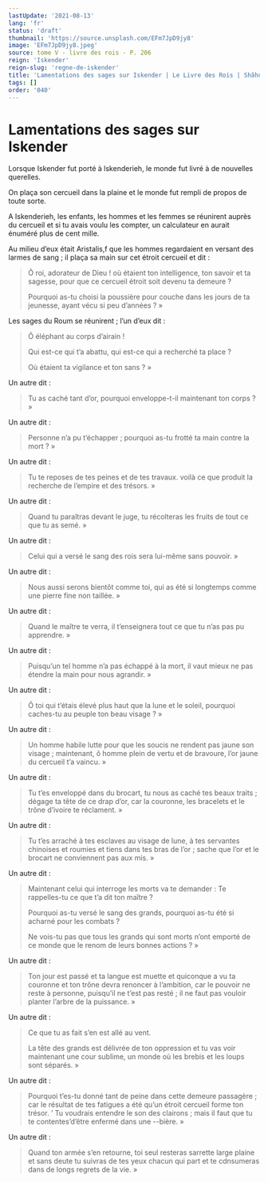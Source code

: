 ```yaml
---
lastUpdate: '2021-08-13'
lang: 'fr'
status: 'draft'
thumbnail: 'https://source.unsplash.com/EFm7JpD9jy8'
image: 'EFm7JpD9jy8.jpeg'
source: tome V - livre des rois - P. 206
reign: 'Iskender'
reign-slug: 'regne-de-iskender'
title: 'Lamentations des sages sur Iskender | Le Livre des Rois | Shâhnâmeh'
tags: []
order: '040'
---
```


<!-- LTeX: language=fr -->

# Lamentations des sages sur Iskender

Lorsque Iskender fut porté à lskenderieh, le monde fut livré à de nouvelles querelles.

On plaça son cercueil dans la plaine et le monde fut rempli de propos de toute sorte.

A Iskenderieh, les enfants, les hommes et les femmes se réunirent auprès du cercueil et si tu avais voulu les compter, un calculateur en aurait énuméré plus de cent mille.

Au milieu d’eux était Aristalis,f que les hommes regardaient en versant des larmes de sang ; il plaça sa main sur cet étroit cercueil et dit :

> Ô roi, adorateur de Dieu !
où étaient ton intelligence, ton savoir et ta sagesse, pour que ce cercueil étroit soit devenu ta demeure ?
>
> Pourquoi as-tu choisi la poussière pour couche dans les jours de ta jeunesse, ayant vécu si peu d’années ? »

Les sages du Roum se réunirent ; l’un d’eux dit :

> Ô éléphant au corps d’airain !
>
> Qui est-ce qui t’a abattu, qui est-ce qui a recherché ta place ?
>
> Où étaient ta vigilance et ton sans ? »

Un autre dit :

> Tu as caché tant d’or, pourquoi enveloppe-t-il maintenant ton corps ? »

Un autre dit :

> Personne n’a pu t’échapper ; pourquoi as-tu frotté ta main contre la mort ? »

Un autre dit :

> Tu te reposes de tes peines et de tes travaux. voilà ce que produit la recherche de l’empire et des trésors. »

Un autre dit :

> Quand tu paraîtras devant le juge, tu récolteras les fruits de tout ce que tu as semé. »

Un autre dit :

> Celui qui a versé le sang des rois sera lui-même sans pouvoir. »

Un autre dit :

> Nous aussi serons bientôt comme toi, qui as été si longtemps comme une pierre fine non taillée. »

Un autre dit :

> Quand le maître te verra, il t’enseignera tout ce que tu n’as pas pu apprendre. »

Un autre dit :

> Puisqu’un tel homme n’a pas échappé à la mort, il vaut mieux ne pas étendre la main pour nous agrandir. »

Un autre dit :

> Ô toi qui t’étais élevé plus haut que la lune et le soleil, pourquoi caches-tu au peuple ton beau visage ? »

Un autre dit :

> Un homme habile lutte pour que les soucis ne rendent pas jaune son visage ; maintenant, ô homme plein de vertu et de bravoure, l’or jaune du cercueil t’a vaincu. »

Un autre dit :

> Tu t’es enveloppé dans du brocart, tu nous as caché tes beaux traits ; dégage ta tête de ce drap d’or, car la couronne, les bracelets et le trône d’ivoire te réclament. »

Un autre dit :

> Tu t’es arraché à tes esclaves au visage de lune, à tes servantes chinoises et roumies et tiens dans tes bras de l’or ; sache que l’or et le brocart ne conviennent pas aux mis. »

Un autre dit :

> Maintenant celui qui interroge les morts va te demander : Te rappelles-tu ce que t’a dit ton maître ?
>
> Pourquoi as-tu versé le sang des grands, pourquoi as-tu été si acharné pour les combats ?
>
> Ne vois-tu pas que tous les grands qui sont morts n’ont emporté de ce monde que le renom de leurs bonnes actions ? »

Un autre dit :

> Ton jour est passé et ta langue est muette et quiconque a vu ta couronne et ton trône devra renoncer à l’ambition, car le pouvoir ne reste à personne, puisqu’il ne t’est pas resté ; il ne faut pas vouloir planter l’arbre de la puissance. »

Un autre dit :

> Ce que tu as fait s’en est allé au vent.
>
> La tête des grands est délivrée de ton oppression et tu vas voir maintenant une cour sublime, un monde où les brebis et les loups sont séparés. »

Un autre dit :

> Pourquoi t’es-tu donné tant de peine dans cette demeure passagère ; car le résultat de tes fatigues a été qu’un étroit cercueil forme ton trésor.
’ Tu voudrais entendre le son des clairons ; mais il faut que tu te contentes’d’être enfermé dans une --bière. »

Un autre dit :

> Quand ton armée s’en retourne, toi seul resteras sarrette large plaine et sans deute tu suivras de tes yeux chacun qui part et te cdnsumeras dans de longs regrets de la vie. »
